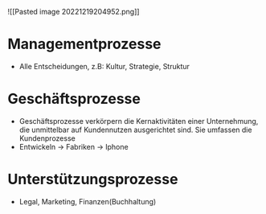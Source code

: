 ![[Pasted image 20221219204952.png]]

# Managementprozesse
- Alle Entscheidungen, z.B: Kultur, Strategie, Struktur

# Geschäftsprozesse
- Geschäftsprozesse verkörpern die Kernaktivitäten einer Unternehmung, die unmittelbar auf Kundennutzen ausgerichtet sind. Sie umfassen die Kundenprozesse
- Entwickeln -> Fabriken -> Iphone

# Unterstützungsprozesse
- Legal, Marketing, Finanzen(Buchhaltung)